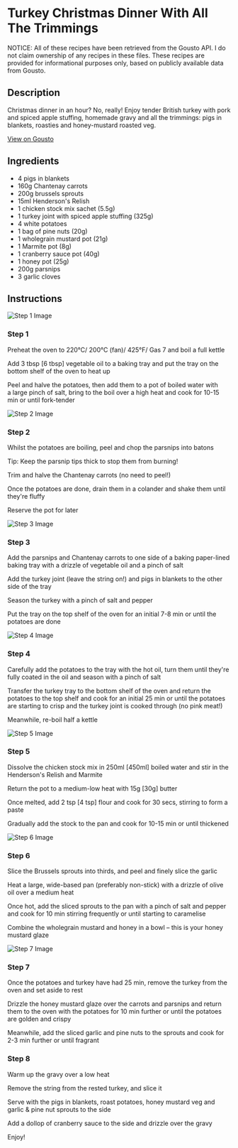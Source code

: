 # Turkey Christmas Dinner With All The Trimmings

NOTICE: All of these recipes have been retrieved from the Gousto API. I do not claim ownership of any recipes in these files. These recipes are provided for informational purposes only, based on publicly available data from Gousto.

## Description

Christmas dinner in an hour? No, really! Enjoy tender British turkey with pork and spiced apple stuffing, homemade gravy and all the trimmings: pigs in blankets, roasties and honey-mustard roasted veg.

[View on Gousto](https://www.gousto.co.uk/recipes/cookbook/turkey-christmas-dinner-with-all-the-trimmings)

## Ingredients

- 4 pigs in blankets
- 160g Chantenay carrots
- 200g brussels sprouts
- 15ml Henderson's Relish
- 1 chicken stock mix sachet (5.5g)
- 1 turkey joint with spiced apple stuffing (325g)
- 4 white potatoes
- 1 bag of pine nuts (20g)
- 1 wholegrain mustard pot (21g)
- 1 Marmite pot (8g)
- 1 cranberry sauce pot (40g)
- 1 honey pot (25g)
- 200g parsnips
- 3 garlic cloves

## Instructions

![Step 1 Image](https://production-media.gousto.co.uk/cms/recipe-step-image/step-1-1600785452351-x200.jpg)

### Step 1

Preheat the oven to 220°C/ 200°C (fan)/ 425°F/ Gas 7 and boil a full kettle

Add 3 tbsp <span class="text-danger">[6 tbsp]</span> vegetable oil to a baking tray and put the tray on the bottom shelf of the oven to heat up

Peel and halve the potatoes, then add them to a pot of boiled water with a large pinch of salt, bring to the boil over a high heat and cook for 10-15 min or until fork-tender

![Step 2 Image](https://production-media.gousto.co.uk/cms/recipe-step-image/step-2-1600785470529-x200.jpg)

### Step 2

Whilst the potatoes are boiling, peel and chop the parsnips into batons

Tip: Keep the parsnip tips thick to stop them from burning!

Trim and halve the Chantenay carrots (no need to peel!)

Once the potatoes are done, drain them in a colander and shake them until they're fluffy

Reserve the pot for later

![Step 3 Image](https://production-media.gousto.co.uk/cms/recipe-step-image/step-3-1600785487950-x200.jpg)

### Step 3

Add the parsnips and Chantenay carrots to one side of a baking paper-lined baking tray with a drizzle of vegetable oil and a pinch of salt

Add the turkey joint (leave the string on!) and pigs in blankets to the other side of the tray

Season the turkey with a pinch of salt and pepper

Put the tray on the top shelf of the oven for an initial 7-8 min or until the potatoes are done

![Step 4 Image](https://production-media.gousto.co.uk/cms/recipe-step-image/step-4-1600785506632-x200.jpg)

### Step 4

Carefully add the potatoes to the tray with the hot oil, turn them until they're fully coated in the oil and season with a pinch of salt

Transfer the turkey tray to the bottom shelf of the oven and return the potatoes to the top shelf and cook for an initial 25 min or until the potatoes are starting to crisp and the turkey joint is cooked through (no pink meat!)

Meanwhile, re-boil half a kettle

![Step 5 Image](https://production-media.gousto.co.uk/cms/recipe-step-image/step-5-1600785523681-x200.jpg)

### Step 5

Dissolve the chicken stock mix in 250ml<span class="text-danger"> [450ml]</span> boiled water and stir in the Henderson's Relish and Marmite

Return the pot to a medium-low heat with 15g <span class="text-danger">[30g]</span> butter

Once melted, add 2 tsp <span class="text-danger">[4 tsp]</span> flour and cook for 30 secs, stirring to form a paste

Gradually add the stock to the pan and cook for 10-15 min or until thickened

![Step 6 Image](https://production-media.gousto.co.uk/cms/recipe-step-image/step-6-1600785551099-x200.jpg)

### Step 6

Slice the Brussels sprouts into thirds, and peel and finely slice the garlic

Heat a large, wide-based pan (preferably non-stick) with a drizzle of olive oil over a medium heat

Once hot, add the sliced sprouts to the pan with a pinch of salt and pepper and cook for 10 min stirring frequently or until starting to caramelise

Combine the wholegrain mustard and honey in a bowl – this is your honey mustard glaze

![Step 7 Image](https://production-media.gousto.co.uk/cms/recipe-step-image/step-7-1600785568404-x200.jpg)

### Step 7

Once the potatoes and turkey have had 25 min, remove the turkey from the oven and set aside to rest

Drizzle the honey mustard glaze over the carrots and parsnips and return them to the oven with the potatoes for 10 min further or until the potatoes are golden and crispy

Meanwhile, add the sliced garlic and pine nuts to the sprouts and cook for 2-3 min further or until fragrant

### Step 8

Warm up the gravy over a low heat

Remove the string from the rested turkey, and slice it

Serve with the pigs in blankets, roast potatoes, honey mustard veg and garlic & pine nut sprouts to the side

Add a dollop of cranberry sauce to the side and drizzle over the gravy

Enjoy!


